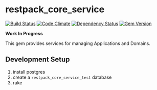 # restpack_core_service

[![Build Status](https://travis-ci.org/RestPack/restpack_core_service.png?branch=master)](https://travis-ci.org/RestPack/restpack_core_service) [![Code Climate](https://codeclimate.com/github/RestPack/restpack_core_service.png)](https://codeclimate.com/github/RestPack/restpack_core_service) [![Dependency Status](https://gemnasium.com/RestPack/restpack_core_service.png)](https://gemnasium.com/RestPack/restpack_core_service) [![Gem Version](https://badge.fury.io/rb/restpack_core_service.png)](http://badge.fury.io/rb/restpack_core_service)

**Work In Progress**

This gem provides services for managing Applications and Domains.

## Development Setup

1. install postgres
2. create a `restpack_core_service_test` database
3. rake
